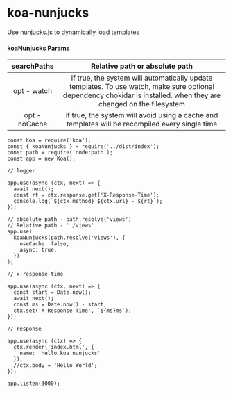 # koa-nunjucks
Use nunjucks.js to dynamically load templates

#### koaNunjucks Params

| searchPaths | Relative path or absolute path    |
| :---:   | :---: |
| opt - watch | if true, the system will automatically update templates. To use watch, make sure optional dependency chokidar is installed. when they are changed on the filesystem   |
| opt - noCache | if true, the system will avoid using a cache and templates will be recompiled every single time   |

```
const Koa = require('koa');
const { koaNunjucks } = require('../dist/index');
const path = require('node:path');
const app = new Koa();

// logger

app.use(async (ctx, next) => {
  await next();
  const rt = ctx.response.get('X-Response-Time');
  console.log(`${ctx.method} ${ctx.url} - ${rt}`);
});

// absolute path - path.resolve('views')
// Relative path - './views'
app.use(
  koaNunjucks(path.resolve('views'), {
    useCache: false,
    async: true,
  })
);

// x-response-time

app.use(async (ctx, next) => {
  const start = Date.now();
  await next();
  const ms = Date.now() - start;
  ctx.set('X-Response-Time', `${ms}ms`);
});

// response

app.use(async (ctx) => {
  ctx.render('index.html', {
    name: 'hello koa nunjucks'
  });
  //ctx.body = 'Hello World';
});

app.listen(3000);

```
